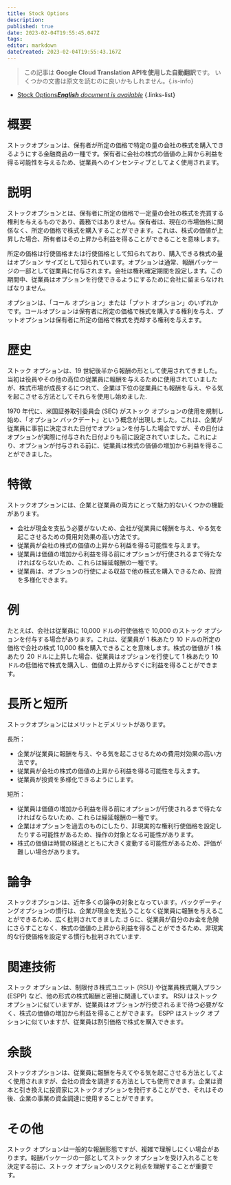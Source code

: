 ```yaml
---
title: Stock Options
description: 
published: true
date: 2023-02-04T19:55:45.047Z
tags: 
editor: markdown
dateCreated: 2023-02-04T19:55:43.167Z
---
```


> この記事は **Google Cloud Translation APIを使用した自動翻訳**です。
いくつかの文書は原文を読むのに良いかもしれません。{.is-info}



- [Stock Options***English** document is available*](/en/Knowledge-base/Dictionary/stock-options)
{.links-list}


# 概要
ストックオプションは、保有者が所定の価格で特定の量の会社の株式を購入できるようにする金融商品の一種です。保有者に会社の株式の価値の上昇から利益を得る可能性を与えるため、従業員へのインセンティブとしてよく使用されます。

# 説明
ストックオプションとは、保有者に所定の価格で一定量の会社の株式を売買する権利を与えるものであり、義務ではありません。保有者は、現在の市場価格に関係なく、所定の価格で株式を購入することができます。これは、株式の価値が上昇した場合、所有者はその上昇から利益を得ることができることを意味します。

所定の価格は行使価格または行使価格として知られており、購入できる株式の量はオプション サイズとして知られています。オプションは通常、報酬パッケージの一部として従業員に付与されます。会社は権利確定期間を設定します。この期間中、従業員はオプションを行使できるようにするために会社に留まらなければなりません。

オプションは、「コール オプション」または「プット オプション」のいずれかです。コールオプションは保有者に所定の価格で株式を購入する権利を与え、プットオプションは保有者に所定の価格で株式を売却する権利を与えます。

# 歴史
ストック オプションは、19 世紀後半から報酬の形として使用されてきました。当初は役員やその他の高位の従業員に報酬を与えるために使用されていましたが、株式市場が成長するにつれて、企業は下位の従業員にも報酬を与え、やる気を起こさせる方法としてそれらを使用し始めました.

1970 年代に、米国証券取引委員会 (SEC) がストック オプションの使用を規制し始め、「オプション バックデート」という概念が出現しました。これは、企業が従業員に事前に決定された日付でオプションを付与した場合ですが、その日付はオプションが実際に付与された日付よりも前に設定されていました。これにより、オプションが付与される前に、従業員は株式の価値の増加から利益を得ることができました。

# 特徴
ストックオプションには、企業と従業員の両方にとって魅力的ないくつかの機能があります。

- 会社が現金を支払う必要がないため、会社が従業員に報酬を与え、やる気を起こさせるための費用対効果の高い方法です。
- 従業員が会社の株式の価値の上昇から利益を得る可能性を与えます。
- 従業員は価値の増加から利益を得る前にオプションが行使されるまで待たなければならないため、これらは繰延報酬の一種です。
- 従業員は、オプションの行使による収益で他の株式を購入できるため、投資を多様化できます。

# 例
たとえば、会社は従業員に 10,000 ドルの行使価格で 10,000 のストック オプションを付与する場合があります。これは、従業員が 1 株あたり 10 ドルの所定の価格で会社の株式 10,000 株を購入できることを意味します。株式の価値が 1 株あたり 20 ドルに上昇した場合、従業員はオプションを行使して 1 株あたり 10 ドルの低価格で株式を購入し、価値の上昇からすぐに利益を得ることができます。

# 長所と短所
ストックオプションにはメリットとデメリットがあります。

長所：
- 企業が従業員に報酬を与え、やる気を起こさせるための費用対効果の高い方法です。
- 従業員が会社の株式の価値の上昇から利益を得る可能性を与えます。
- 従業員が投資を多様化できるようにします。

短所：
- 従業員は価値の増加から利益を得る前にオプションが行使されるまで待たなければならないため、これらは繰延報酬の一種です。
- 企業はオプションを過去のものにしたり、非現実的な権利行使価格を設定したりする可能性があるため、操作の対象となる可能性があります。
- 株式の価値は時間の経過とともに大きく変動する可能性があるため、評価が難しい場合があります。

# 論争
ストックオプションは、近年多くの論争の対象となっています。バックデーティングオプションの慣行は、企業が現金を支払うことなく従業員に報酬を与えることができるため、広く批判されてきました.さらに、従業員が自分のお金を危険にさらすことなく、株式の価値の上昇から利益を得ることができるため、非現実的な行使価格を設定する慣行も批判されています.

# 関連技術
ストック オプションは、制限付き株式ユニット (RSU) や従業員株式購入プラン (ESPP) など、他の形式の株式報酬と密接に関連しています。 RSU はストック オプションに似ていますが、従業員はオプションが行使されるまで待つ必要がなく、株式の価値の増加から利益を得ることができます。 ESPP はストック オプションに似ていますが、従業員は割引価格で株式を購入できます。

# 余談
ストックオプションは、従業員に報酬を与えてやる気を起こさせる方法としてよく使用されますが、会社の資金を調達する方法としても使用できます。企業は資本と引き換えに投資家にストックオプションを発行することができ、それはその後、企業の事業の資金調達に使用することができます。

# その他
ストック オプションは一般的な報酬形態ですが、複雑で理解しにくい場合があります。報酬パッケージの一部としてストック オプションを受け入れることを決定する前に、ストック オプションのリスクと利点を理解することが重要です。
